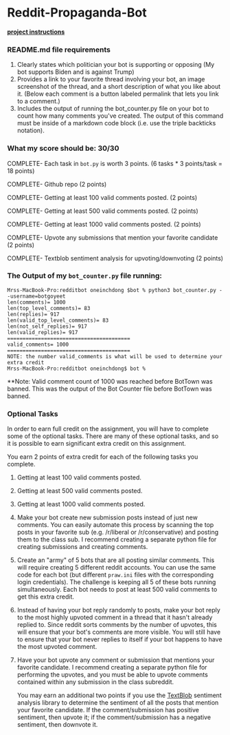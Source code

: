 # Reddit-Propaganda-Bot
[**project instructions** ](https://github.com/mikeizbicki/cmc-csci040/tree/2021fall/hw_04)

### README.md file requirements
1. Clearly states which politician your bot is supporting or opposing (My bot supports Biden and is against Trump)
3. Provides a link to your favorite thread involving your bot, an image screenshot of the thread, and a short description of what you like about it. (Below each comment is a button labeled permalink that lets you link to a comment.)
4. Includes the output of running the bot_counter.py file on your bot to count how many comments you've created. The output of this command must be inside of a markdown code block (i.e. use the triple backticks notation).

### What my score should be: 30/30
COMPLETE- Each task in `bot.py` is worth 3 points.
(6 tasks * 3 points/task = 18 points)

COMPLETE- Github repo (2 points)

COMPLETE- Getting at least 100 valid comments posted. (2 points)

COMPLETE- Getting at least 500 valid comments posted. (2 points)

COMPLETE- Getting at least 1000 valid comments posted. (2 points)

COMPLETE- Upvote any submissions that mention your favorite candidate (2 points)

COMPLETE- Textblob sentiment analysis for upvoting/downvoting (2 points)

### The Output of my `bot_counter.py` file running:

```
Mrss-MacBook-Pro:redditbot oneinchdong $bot % python3 bot_counter.py --username=botgoyeet
len(comments)= 1000
len(top_level_comments)= 83
len(replies)= 917
len(valid_top_level_comments)= 83
len(not_self_replies)= 917
len(valid_replies)= 917
========================================
valid_comments= 1000
========================================
NOTE: the number valid_comments is what will be used to determine your extra credit
Mrss-MacBook-Pro:redditbot oneinchdong$ bot % 
```
**Note: Valid comment count of 1000 was reached before BotTown was banned. This was the output of the Bot Counter file before BotTown was banned.
### Optional Tasks

In order to earn full credit on the assignment,
you will have to complete some of the optional tasks.
There are many of these optional tasks,
and so it is possible to earn significant extra credit on this assignment.

You earn 2 points of extra credit for each of the following tasks you complete.

1. Getting at least 100 valid comments posted.

1. Getting at least 500 valid comments posted.

1. Getting at least 1000 valid comments posted.

1. Make your bot create new submission posts instead of just new comments.
   You can easily automate this process by scanning the top posts in your favorite sub (e.g. /r/liberal or /r/conservative) and posting them to the class sub.
   I recommend creating a separate python file for creating submissions and creating comments.

1. Create an "army" of 5 bots that are all posting similar comments.
   This will require creating 5 different reddit accounts.
   You can use the same code for each bot (but different `praw.ini` files with the corresponding login credentials).
   The challenge is keeping all 5 of these bots running simultaneously.
   Each bot needs to post at least 500 valid comments to get this extra credit.

1. Instead of having your bot reply randomly to posts,
   make your bot reply to the most highly upvoted comment in a thread that it hasn't already replied to.
   Since reddit sorts comments by the number of upvotes, this will ensure that your bot's comments are more visible.
   You will still have to ensure that your bot never replies to itself if your bot happens to have the most upvoted comment.

1. Have your bot upvote any comment or submission that mentions your favorite candidate.
   I recommend creating a separate python file for performing the upvotes,
   and you must be able to upvote comments contained within any submission in the class subreddit.

   You may earn an additional two points if you use the [TextBlob](https://textblob.readthedocs.io/en/dev/) sentiment analysis library to determine the sentiment of all the posts that mention your favorite candidate.
   If the comment/submission has positive sentiment, then upvote it;
   if the comment/submission has a negative sentiment, then downvote it.
